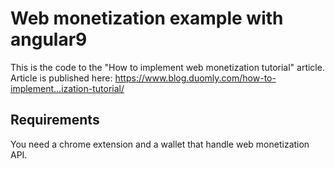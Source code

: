 # Web monetization example with angular9

This is the code to the "How to implement web monetization tutorial" article.
Article is published here: https://www.blog.duomly.com/how-to-implement…ization-tutorial/

## Requirements

You need a chrome extension and a wallet that handle web monetization API.
